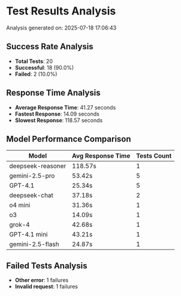 # Test Results Analysis

Analysis generated on: 2025-07-18 17:06:43

## Success Rate Analysis

- **Total Tests**: 20
- **Successful**: 18 (90.0%)
- **Failed**: 2 (10.0%)

## Response Time Analysis

- **Average Response Time**: 41.27 seconds
- **Fastest Response**: 14.09 seconds
- **Slowest Response**: 118.57 seconds

## Model Performance Comparison

| Model | Avg Response Time | Tests Count |
|-------|-------------------|-------------|
| deepseek-reasoner | 118.57s | 1 |
| gemini-2.5-pro | 53.42s | 5 |
| GPT-4.1 | 25.34s | 5 |
| deepseek-chat | 37.18s | 2 |
| o4 mini | 31.36s | 1 |
| o3 | 14.09s | 1 |
| grok-4 | 42.68s | 1 |
| GPT-4.1 mini | 43.21s | 1 |
| gemini-2.5-flash | 24.87s | 1 |

## Failed Tests Analysis

- **Other error**: 1 failures
- **Invalid request**: 1 failures
